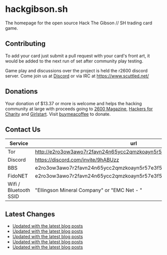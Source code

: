 # hackgibson.sh
The homepage for the open source Hack The Gibson // SH trading card game.


## Contributing

To add your card just submit a pull request with your card's front art, it would be added to the next run of set after community play testing.

Game play and discussions over the project is held the r2600 discord server. Come join us at [Discord](https://discord.com/invite/9hABUzz) or via IRC at https://www.scuttled.net/


## Donations

Your donation of $13.37 or more is welcome and helps the hacking community at large with proceeds going to [2600 Magazine](https://2600.com/), [Hackers for Charity](https://hackersforcharity.org) and [Girlstart](https://girlstart.org).  Visit [buymeacoffee](https://www.buymeacoffee.com/hackgibson.sh) to donate.


## Contact Us

Service | url
-|-
Tor | http://e2ro3ow3awo7r2favn24n65ycc2qmzkoayn5r57e3f56nvjwdcgg32ad.onion
Discord | https://discord.com/invite/9hABUzz
BBS | e2ro3ow3awo7r2favn24n65ycc2qmzkoayn5r57e3f56nvjwdcgg32ad.onion:23
FidoNET | e2ro3ow3awo7r2favn24n65ycc2qmzkoayn5r57e3f56nvjwdcgg32ad.onion:24554
Wifi / Bluetooth SSID | "Ellingson Mineral Company" or "EMC Net - <fidonet address>"

## Latest Changes
<!-- BLOG-POST-LIST:START -->
- [Updated with the latest blog posts](https://github.com/DFW2600/hackgibson.sh/commit/9d47e6700f80eda932ed055103f89fee39665eea)
- [Updated with the latest blog posts](https://github.com/DFW2600/hackgibson.sh/commit/e9c92809d1e6b400fc97b62ce74b4e9cf35257c7)
- [Updated with the latest blog posts](https://github.com/DFW2600/hackgibson.sh/commit/e029194faa4d42f08c6ca28d887af966964d7c3a)
- [Updated with the latest blog posts](https://github.com/DFW2600/hackgibson.sh/commit/a8e9fffbd210c9ae9ec80b007a0ca64fbdebb5f2)
- [Updated with the latest blog posts](https://github.com/DFW2600/hackgibson.sh/commit/433a57b44f786e1a0c63b3e1982cc3399e56502d)
<!-- BLOG-POST-LIST:END -->
